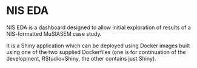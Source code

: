  # NIS EDA

NIS EDA is a dashboard designed to allow initial exploration of results of a NIS-formatted MuSIASEM case study.

It is a Shiny application which can be deployed using Docker images built using one of the two supplied Dockerfiles (one is for continuation of the development, RStudio+Shiny, the other contains just Shiny).
